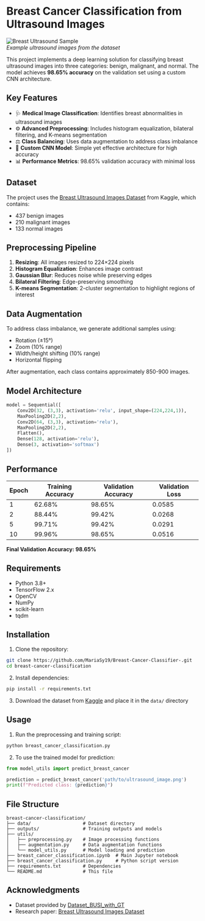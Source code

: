 # Breast Cancer Classification from Ultrasound Images

![Breast Ultrasound Sample](https://via.placeholder.com/400x200?text=Breast+Ultrasound+Images)  
*Example ultrasound images from the dataset*

This project implements a deep learning solution for classifying breast ultrasound images into three categories: benign, malignant, and normal. The model achieves **98.65% accuracy** on the validation set using a custom CNN architecture.

## Key Features

- 🩺 **Medical Image Classification**: Identifies breast abnormalities in ultrasound images
- ⚙️ **Advanced Preprocessing**: Includes histogram equalization, bilateral filtering, and K-means segmentation
- ⚖️ **Class Balancing**: Uses data augmentation to address class imbalance
- 🧠 **Custom CNN Model**: Simple yet effective architecture for high accuracy
- 📊 **Performance Metrics**: 98.65% validation accuracy with minimal loss

## Dataset

The project uses the [Breast Ultrasound Images Dataset](https://www.kaggle.com/datasets/aryashah2k/breast-ultrasound-images-dataset) from Kaggle, which contains:

- 437 benign images
- 210 malignant images
- 133 normal images

## Preprocessing Pipeline

1. **Resizing**: All images resized to 224×224 pixels
2. **Histogram Equalization**: Enhances image contrast
3. **Gaussian Blur**: Reduces noise while preserving edges
4. **Bilateral Filtering**: Edge-preserving smoothing
5. **K-means Segmentation**: 2-cluster segmentation to highlight regions of interest

## Data Augmentation

To address class imbalance, we generate additional samples using:
- Rotation (±15°)
- Zoom (10% range)
- Width/height shifting (10% range)
- Horizontal flipping

After augmentation, each class contains approximately 850-900 images.

## Model Architecture

```python
model = Sequential([
    Conv2D(32, (3,3), activation='relu', input_shape=(224,224,1)),
    MaxPooling2D(2,2),
    Conv2D(64, (3,3), activation='relu'),
    MaxPooling2D(2,2),
    Flatten(),
    Dense(128, activation='relu'),
    Dense(3, activation='softmax')
])
```

## Performance

| Epoch | Training Accuracy | Validation Accuracy | Validation Loss |
|-------|-------------------|---------------------|----------------|
| 1     | 62.68%            | 98.65%              | 0.0585         |
| 2     | 88.44%            | 99.42%              | 0.0268         |
| 5     | 99.71%            | 99.42%              | 0.0291         |
| 10    | 99.96%            | 98.65%              | 0.0516         |

**Final Validation Accuracy: 98.65%**

## Requirements

- Python 3.8+
- TensorFlow 2.x
- OpenCV
- NumPy
- scikit-learn
- tqdm

## Installation

1. Clone the repository:
```bash
git clone https://github.com/MariaSy19/Breast-Cancer-Classifier-.git
cd breast-cancer-classification
```

2. Install dependencies:
```bash
pip install -r requirements.txt
```

3. Download the dataset from [Kaggle](https://www.kaggle.com/datasets/aryashah2k/breast-ultrasound-images-dataset) and place it in the `data/` directory

## Usage

1. Run the preprocessing and training script:
```bash
python breast_cancer_classification.py
```

2. To use the trained model for prediction:
```python
from model_utils import predict_breast_cancer

prediction = predict_breast_cancer('path/to/ultrasound_image.png')
print(f"Predicted class: {prediction}")
```

## File Structure

```
breast-cancer-classification/
├── data/                   # Dataset directory
├── outputs/                # Training outputs and models
├── utils/
│   ├── preprocessing.py    # Image processing functions
│   ├── augmentation.py     # Data augmentation functions
│   └── model_utils.py      # Model loading and prediction
├── breast_cancer_classification.ipynb  # Main Jupyter notebook
├── breast_cancer_classification.py     # Python script version
├── requirements.txt        # Dependencies
└── README.md               # This file
```


## Acknowledgments

- Dataset provided by [Dataset_BUSI_with_GT](https://www.kaggle.com/datasets/aryashah2k/breast-ultrasound-images-dataset)
- Research paper: [Breast Ultrasound Images Dataset](https://www.sciencedirect.com/science/article/pii/S2352340919312181)